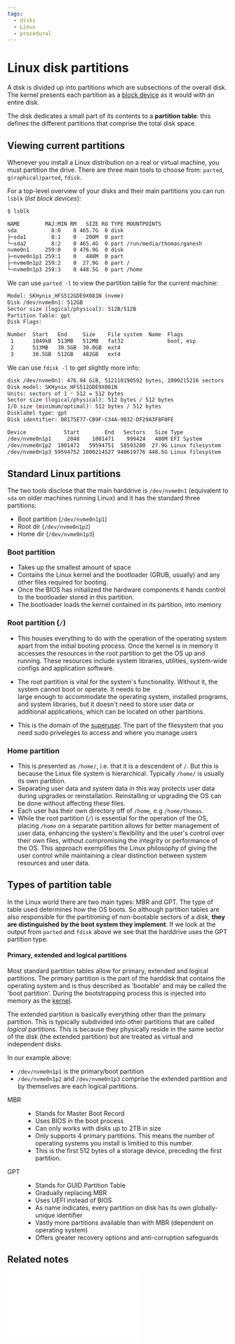```yaml
---
tags:
  - disks
  - Linux
  - procedural
---
```


# Linux disk partitions

A disk is divided up into partitions which are subsections of the overall disk.
The kernel presents each partition as a [block device](Devices.md#Devices) as it
would with an entire disk.

The disk dedicates a small part of its contents to a **partition table**: this
defines the different partitions that comprise the total disk space.

## Viewing current partitions

Whenever you install a Linux distribution on a real or virtual machine, you must
partition the drive. There are three main tools to choose from: `parted`,
`g(raphical)parted`, `fdisk`.

For a top-level overview of your disks and their main partitions you can run
`lsblk` (_list block devices_):

```bash
$ lsblk

NAME        MAJ:MIN RM   SIZE RO TYPE MOUNTPOINTS
sda           8:0    0 465.7G  0 disk
├─sda1        8:1    0   200M  0 part
└─sda2        8:2    0 465.4G  0 part /run/media/thomas/ganesh
nvme0n1     259:0    0 476.9G  0 disk
├─nvme0n1p1 259:1    0   488M  0 part
├─nvme0n1p2 259:2    0  27.9G  0 part /
└─nvme0n1p3 259:3    0 448.5G  0 part /home
```

We can use `parted -l` to view the partition table for the current machine:

```bash
Model: SKHynix_HFS512GDE9X081N (nvme)
Disk /dev/nvme0n1: 512GB
Sector size (logical/physical): 512B/512B
Partition Table: gpt
Disk Flags:

Number  Start   End     Size    File system  Name  Flags
 1      1049kB  513MB   512MB   fat32              boot, esp
 2      513MB   30.5GB  30.0GB  ext4
 3      30.5GB  512GB   482GB   ext4
```

We can use `fdisk -l` to get slightly more info:

```bash
disk /dev/nvme0n1: 476.94 GiB, 512110190592 bytes, 1000215216 sectors
Disk model: SKHynix_HFS512GDE9X081N
Units: sectors of 1 * 512 = 512 bytes
Sector size (logical/physical): 512 bytes / 512 bytes
I/O size (minimum/optimal): 512 bytes / 512 bytes
Disklabel type: gpt
Disk identifier: 08175E77-CB9F-C34A-9032-DF29A3F8F0FE

Device            Start        End   Sectors   Size Type
/dev/nvme0n1p1     2048    1001471    999424   488M EFI System
/dev/nvme0n1p2  1001472   59594751  58593280  27.9G Linux filesystem
/dev/nvme0n1p3 59594752 1000214527 940619776 448.5G Linux filesystem
```

## Standard Linux partitions

The two tools disclose that the main harddrive is `/dev/nvme0n1` (equivalent to
`sda` on older machines running Linux) and it has the standard three partitions:

- Boot partition (`/dev/nvme0n1p1`)
- Root dir (`/dev/nvme0n1p2`)
- Home dir (`/dev/nvme0n1p3`)

### Boot partition

- Takes up the smallest amount of space
- Contains the Linux kernel and the bootloader (GRUB, usually) and any other
  files required for booting.
- Once the BIOS has initialized the hardware components it hands control to the
  bootloader stored in this partition.
- The bootloader loads the kernel contained in its partition, into memory

### Root partition (`/`)

- This houses everything to do with the operation of the operating system apart
  from the initial booting process. Once the kernel is in memory it accesses the
  resources in the root partition to get the OS up and running. These resources
  include system libraries, utilities, system-wide configs and application
  software.

- The root partition is vital for the system's functionality. Without it, the
  system cannot boot or operate. It needs to be  
   large enough to accommodate the operating system, installed programs, and system
  libraries, but it doesn't need to store user data or  
   additional applications, which can be located on other partitions.

- This is the domain of the [superuser](User_Space.md#root-user-superuser). The
  part of the filesystem that you need sudo priveleges to access and where you
  manage users

### Home partition

- This is presented as `/home/`, i.e. that it is a descendent of `/`. But this
  is because the Linux file system is hierarchical. Typically `/home/` is
  usually its own partition.
- Separating user data and system data in this way protects user data during
  upgrades or reinstallation. Reinstalling or upgrading the OS can be done
  without affecting these files.
- Each user has their own directory off of `/home`, e.g `/home/thomas`.
- While the root partition (`/`) is essential for the operation of the OS,
  placing `/home` on a separate partition allows for better management of user
  data, enhancing the system's flexibility and the user's control over their own
  files, without compromising the integrity or performance of the OS. This
  approach exemplifies the Linux philosophy of giving the user control while
  maintaining a clear distinction between system  
  resources and user data.

## Types of partition table

In the Linux world there are two main types: MBR and GPT. The type of table used
determines how the OS boots. So although partition tables are also responsible
for the partitioning of non-bootable sectors of a disk, **they are distinguished
by the boot system they implement**. If we look at the output from `parted` and
`fdisk` above we see that the harddrive uses the GPT partition type.

#### Primary, extended and logical partitions

Most standard partition tables allow for primary, extended and logical
partitions. The primary partition is the part of the harddisk that contains the
operating system and is thus described as 'bootable' and may be called the 'boot
partition'. During the bootstrapping process this is injected into memory as the
[kernel](The_kernel.md).

The extended partition is basically everything other than the primary partition.
This is typically subdivided into other partitions that are called _logical_
partitions. This is because they physically reside in the same sector of the
disk (the extended partition) but are treated as virtual and independent disks.

In our example above:

- `/dev/nvme0n1p1` is the primary/boot partition
- `/dev/nvme0n1p2` and `/dev/nvme0n1p3` comprise the extended partition and by
  themselves are each logical partitions.

<dl>
  <dt>MBR</dt>
  <dd> 
    <ul>
      <li>Stands for Master Boot Record</li> 
      <li>Uses BIOS in the boot process</li> 
      <li>Can only works with disks up to 2TB in size</li> 
      <li>Only supports 4 primary partitions. This means the number of operating systems you install is limitied to this number.</li> 
      <li>This is the first 512 bytes of a storage device, preceding the first partition.</li>
    </ul> 
  </dd>
  <dt>GPT</dt>
  <dd>
  <ul>
      <li>Stands for GUID Partition Table </li>
      <li>Gradually replacing MBR</li>
      <li>Uses UEFI instead of BIOS</li>
      <li>As name indicates, every partition on disk has its own globally-unique identifier</li>
      <li>Vastly more partitions available than with MBR (dependent on operating system)</li>
      <li>Offers greater recovery options and anti-corruption safeguards</li> 
    </ul>
</dd>
</dl>

## Related notes

![Creating a Linux partition table](static/Creating_a_Linux_partition_table.md)
